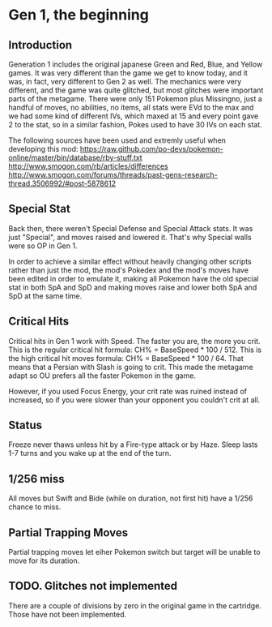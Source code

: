 Gen 1, the beginning
====================

Introduction
------------
Generation 1 includes the original japanese Green and Red, Blue, and Yellow games.
It was very different than the game we get to know today, and it was, in fact, very different to Gen 2 as well.
The mechanics were very different, and the game was quite glitched, but most glitches were important parts of the metagame.
There were only 151 Pokemon plus Missingno, just a handful of moves, no abilities, no items, all stats were
EVd to the max and we had some kind of different IVs, which maxed at 15 and every point gave 2 to the stat, so in
a similar fashion, Pokes used to have 30 IVs on each stat.

The following sources have been used and extremly useful when developing this mod:
https://raw.github.com/po-devs/pokemon-online/master/bin/database/rby-stuff.txt
http://www.smogon.com/rb/articles/differences
http://www.smogon.com/forums/threads/past-gens-research-thread.3506992/#post-5878612

Special Stat
------------
Back then, there weren't Special Defense and Special Attack stats. It was just "Special", and moves raised and lowered it.
That's why Special walls were so OP in Gen 1.

In order to achieve a similar effect without heavily changing other scripts rather than just the mod, the mod's Pokedex
and the mod's moves have been edited in order to emulate it, making all Pokemon have the old special stat in both SpA and
SpD and making moves raise and lower both SpA and SpD at the same time.

Critical Hits
-------------
Critical hits in Gen 1 work with Speed. The faster you are, the more you crit.
This is the regular critical hit formula:
CH% = BaseSpeed * 100 / 512.
This is the high critical hit moves formula:
CH% = BaseSpeed * 100 / 64.
That means that a Persian with Slash is going to crit. This made the metagame adapt so OU prefers all the faster Pokemon
in the game.

However, if you used Focus Energy, your crit rate was ruined instead of increased, so if you were slower than your
opponent you couldn't crit at all.

Status
------
Freeze never thaws unless hit by a Fire-type attack or by Haze.
Sleep lasts 1-7 turns and you wake up at the end of the turn.

1/256 miss
----------
All moves but Swift and Bide (while on duration, not first hit) have a 1/256 chance to miss.

Partial Trapping Moves
----------------------
Partial trapping moves let eiher Pokemon switch but target will be unable to move for its duration.

TODO. Glitches not implemented
------------------------------
There are a couple of divisions by zero in the original game in the cartridge. Those have not been implemented.